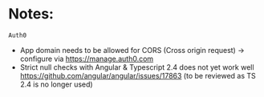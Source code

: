 # Notes:

`Auth0` 
- App domain needs to be allowed for CORS (Cross origin request) -> configure via https://manage.auth0.com
- Strict null checks with Angular & Typescript 2.4 does not yet work well https://github.com/angular/angular/issues/17863 (to be reviewed as TS 2.4 is no longer used)

